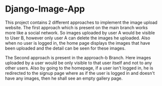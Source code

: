 # Django-Image-App

This project contains 2 different approaches to implement the image upload website. The first approach which is present on the main branch works more like a social network. So images uploaded by user A would be visible to User B, however only user A can delete the images he uploaded. Also when no user is logged in, the home page displays the images that have been uploaded and the detail can be seen for these images.

The Second approach is present in the approach-b Branch. Here images uploaded by a user would be only visible to that user itself and not to any other users. Also by going to the homepage, if a user isn't logged in, he is redirected to the signup page where as if the user is logged in and doesn't have any images, then he shall see an empty gallery page.
